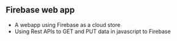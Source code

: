 ## Firebase web app

* A webapp using Firebase as a cloud store
* Using Rest APIs to GET and PUT data in javascript to Firebase
